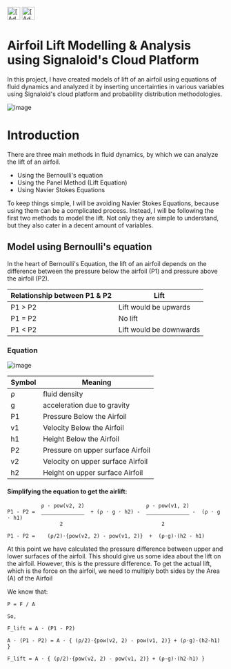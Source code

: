[<img src="https://assets.signaloid.io/add-to-signaloid-cloud-logo-dark-v6.png#gh-dark-mode-only" alt="[Add to signaloid.io]" height="30">](https://signaloid.io/repositories?connect=https://github.com/signaloid/Signaloid-Demo-General-C#gh-dark-mode-only)
[<img src="https://assets.signaloid.io/add-to-signaloid-cloud-logo-light-v6.png#gh-light-mode-only" alt="[Add to signaloid.io]" height="30">](https://signaloid.io/repositories?connect=https://github.com/signaloid/Signaloid-Demo-General-C#gh-light-mode-only)

# Airfoil Lift Modelling & Analysis using Signaloid's Cloud Platform
In this project, I have created models of lift of an airfoil using equations of fluid dynamics and analyzed it by inserting uncertainties in various variables using Signaloid's cloud platform and probability distribution methodologies.

![image](https://github.com/murtazahussain-1/Airfoil-Lift-Generation-Model/assets/118768714/79308d0d-4ace-4917-8218-50e5d44d76cc)

# Introduction
There are three main methods in fluid dynamics, by which we can analyze the lift of an airfoil.

* Using the Bernoulli's equation
* Using the Panel Method (Lift Equation)
* Using Navier Stokes Equations

To keep things simple, I will be avoiding Navier Stokes Equations, because using them can be a complicated process. Instead, I will be following the first two methods to model the lift. Not only they are simple to understand, but they also cater in a decent amount of variables.

## Model using Bernoulli's equation
In the heart of Bernoulli's Equation, the lift of an airfoil depends on the difference between the pressure below the airfoil (P1) and pressure above the airfoil (P2).

| Relationship between P1 & P2 | Lift |
| ----------------- | ------------------------------------------------------------------ |
| P1 > P2 | Lift would be upwards |
| P1 = P2 | No lift |
| P1 < P2 | Lift would be downwards |

### Equation
![image](https://github.com/murtazahussain-1/Airfoil-Lift-Generation-Model/assets/118768714/3aa53adb-193e-4ef0-9db7-8c85f4ae2db7)

| Symbol | Meaning |
| ------ | ------- |
| ρ | fluid density |
| g | acceleration due to gravity |
| P1 | Pressure Below the Airfoil |
| v1 | Velocity Below the Airfoil |
| h1 | Height Below the Airfoil   |
| P2 | Pressure on upper surface Airfoil |
| v2 | Velocity on upper surface Airfoil |
| h2 | Height on upper surface Airfoil |

#### Simplifying the equation to get the airlift:
```             
           ρ ⋅ pow(v2, 2)                    ρ ⋅ pow(v1, 2)
P1 - P2 =  ______________  + (ρ ⋅ g ⋅ h2) -  ______________ -  (ρ ⋅ g ⋅ h1)
                 2                                2      
```
```             
P1 - P2 =    (ρ/2)⋅{pow(v2, 2) - pow(v1, 2)}  +  (ρ⋅g)⋅(h2 - h1)  
```
At this point we have calculated the pressure difference between upper and lower surfaces of the airfoil. This should give us some idea about the lift on the airfoil. However, this is the pressure difference. To get the actual lift, which is the force on the airfoil, we need to multiply both sides by the Area (A) of the Airfoil

We know that:
```
P = F / A

So,

F_lift = A ⋅ (P1 - P2)
```

```
A ⋅ (P1 - P2) = A ⋅ { (ρ/2)⋅{pow(v2, 2) - pow(v1, 2)} + (ρ⋅g)⋅(h2-h1) }  
```

```
F_lift = A ⋅ { (ρ/2)⋅{pow(v2, 2) - pow(v1, 2)} + (ρ⋅g)⋅(h2-h1) }  
```








